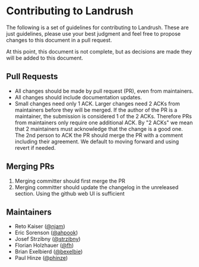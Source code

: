 # Contributing to Landrush

The following is a set of guidelines for contributing to Landrush.
These are just guidelines, please use your best judgment and feel free
to propose changes to this document in a pull request.

At this point, this document is not complete, but as decisions are made
they will be added to this document.

## Pull Requests

* All changes should be made by pull request (PR), even from maintainers. 
* All changes should include documentation updates.
* Small changes need only 1 ACK.  Larger changes need 2 ACKs from
  maintainers before they will be merged. If the author of the PR is a
  maintainer, the submission is considered 1 of the 2 ACKs. Therefore PRs
  from maintainers only require one additional ACK. By "2 ACKs" we mean
  that 2 maintainers must acknowledge that the change is a good one. The
  2nd person to ACK the PR should merge the PR with a comment including
  their agreement.  We default to moving forward and using revert if needed.

## Merging PRs

1. Merging committer should first merge the PR
2. Merging committer should update the changelog in the unreleased
   section.  Using the github web UI is sufficient

## Maintainers

* Reto Kaiser ([@njam](http://github.com/njam))
* Eric Sorenson ([@ahpook](http://github.com/ahpook))
* Josef Strzibny ([@strzibny](http://github.com/strzibny))
* Florian Holzhauer ([@fh](http://github.com/fh))
* Brian Exelbierd ([@bexelbie](http://github.com/bexelbie))
* Paul Hinze ([@phinze](http://github.com/phinze))

